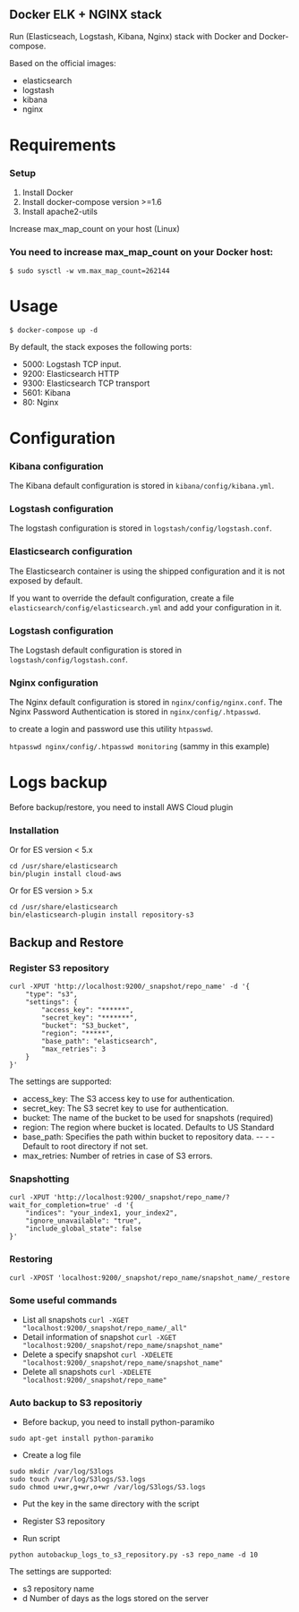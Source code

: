 ## Docker ELK + NGINX stack
Run (Elasticseach, Logstash, Kibana, Nginx) stack with Docker and Docker-compose.

Based on the official images:
 - elasticsearch
 - logstash 
 -  kibana
 - nginx

# Requirements

### Setup

1. Install Docker 
2. Install docker-compose version >=1.6 
3. Install apache2-utils

Increase max_map_count on your host (Linux)

### You need to increase max_map_count on your Docker host:

```$ sudo sysctl -w vm.max_map_count=262144```

# Usage

```$ docker-compose up -d```

By default, the stack exposes the following ports:

 - 5000: Logstash TCP input. 
 - 9200: Elasticsearch HTTP 
 - 9300: Elasticsearch TCP transport 
 - 5601: Kibana 
 - 80: Nginx

# Configuration

### Kibana configuration

The Kibana default configuration is stored in ```kibana/config/kibana.yml```.

### Logstash configuration

The logstash configuration is stored in ```logstash/config/logstash.conf```.

### Elasticsearch configuration

The Elasticsearch container is using the shipped configuration and it is not exposed by default.

If you want to override the default configuration, create a file ```elasticsearch/config/elasticsearch.yml``` and add your configuration in it.

### Logstash configuration

The Logstash default configuration is stored in ```logstash/config/logstash.conf```.

### Nginx configuration

The Nginx default configuration is stored in ```nginx/config/nginx.conf```.
The Nginx Password Authentication is stored in ```nginx/config/.htpasswd```. 

to create a login and password use this utility ```htpasswd```.

```htpasswd nginx/config/.htpasswd monitoring```  (sammy in this example)

# Logs backup

Before backup/restore, you need to install AWS Cloud plugin

### Installation
Or for ES version < 5.x
```
cd /usr/share/elasticsearch
bin/plugin install cloud-aws
```
Or for ES version > 5.x

```
cd /usr/share/elasticsearch
bin/elasticsearch-plugin install repository-s3
```

## Backup and Restore

### Register S3 repository
```
curl -XPUT 'http://localhost:9200/_snapshot/repo_name' -d '{
    "type": "s3",
    "settings": {
        "access_key": "******",
        "secret_key": "*******",
        "bucket": "S3_bucket",
        "region": "*****",
        "base_path": "elasticsearch",
        "max_retries": 3
    }
}'
```
The settings are supported:
 - access_key: The S3 access key to use for authentication.
 - secret_key: The S3 secret key to use for authentication.
 - bucket: The name of the bucket to be used for snapshots (required)
 - region: The region where bucket is located. Defaults to US Standard
 - base_path: Specifies the path within bucket to repository data.  --  -  - Default to root directory if not set.
 - max_retries: Number of retries in case of S3 errors.

### Snapshotting

```
curl -XPUT 'http://localhost:9200/_snapshot/repo_name/?wait_for_completion=true' -d '{
    "indices": "your_index1, your_index2",
    "ignore_unavailable": "true",
    "include_global_state": false
}'
```

### Restoring

```
curl -XPOST 'localhost:9200/_snapshot/repo_name/snapshot_name/_restore
```

### Some useful commands

 - List all snapshots
 ```curl -XGET "localhost:9200/_snapshot/repo_name/_all"``` 
 - Detail information of snapshot
 ```curl -XGET "localhost:9200/_snapshot/repo_name/snapshot_name"```
 - Delete a specify snapshot
 ```curl -XDELETE "localhost:9200/_snapshot/repo_name/snapshot_name"```
 - Delete all snapshots
 ```curl -XDELETE "localhost:9200/_snapshot/repo_name"```

### Auto backup to S3 repositoriy

 - Before backup, you need to install python-paramiko

```sudo apt-get install python-paramiko```

 - Create a log file

```
sudo mkdir /var/log/S3logs
sudo touch /var/log/S3logs/S3.logs
sudo chmod u+wr,g+wr,o+wr /var/log/S3logs/S3.logs
```
 - Put the key in the same directory with the script

 - Register S3 repository

 - Run script
```
python autobackup_logs_to_s3_repository.py -s3 repo_name -d 10
```
The settings are supported:
 - s3 repository name
 - d Number of days as the logs stored on the server


